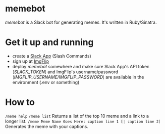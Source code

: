 # memebot
*memebot* is a Slack bot for generating memes.
It's written in Ruby/Sinatra.

# Get it up and running
- create a [Slack App](https://api.slack.com/apps) (Slash Commands)
- sign up at [ImgFlip](https://imgflip.com/signup)
- deploy *memebot* somewhere and make sure Slack App's API token (_SLACK_TOKEN_) and ImgFlip's username/password (_IMGFLIP_USERNAME/IMGFLIP_PASSWORD_) are available in the environment (.env or something)

# How to
`/meme help` 
`/meme list` 
Returns a list of the top 10 meme and a link to a longer list.
`/meme Meme Name Goes Here: caption line 1 [| caption line 2]`
Generates the meme with your captions.
